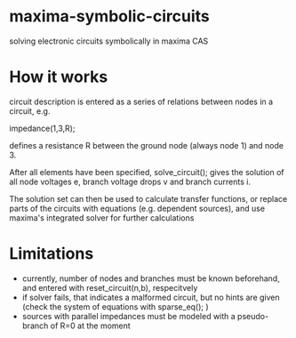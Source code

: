 maxima-symbolic-circuits
========================

solving electronic circuits symbolically in maxima CAS

How it works
============
circuit description is entered as a series of relations between nodes in a circuit, e.g.

impedance(1,3,R);

defines a resistance R between the ground node (always node 1) and node 3.

After all elements have been specified, solve_circuit(); gives the solution of all node voltages e,
branch voltage drops v and branch currents i.

The solution set can then be used to calculate transfer functions, or replace parts of the circuits with equations
(e.g. dependent sources), and use maxima's integrated solver for further calculations

Limitations
===========
- currently, number of nodes and branches must be known beforehand, and entered with reset_circuit(n,b), respecitvely
- if solver fails, that indicates a malformed circuit, but no hints are given (check the system of equations with sparse_eq(); )
- sources with parallel impedances must be modeled with a pseudo-branch of R=0 at the moment
